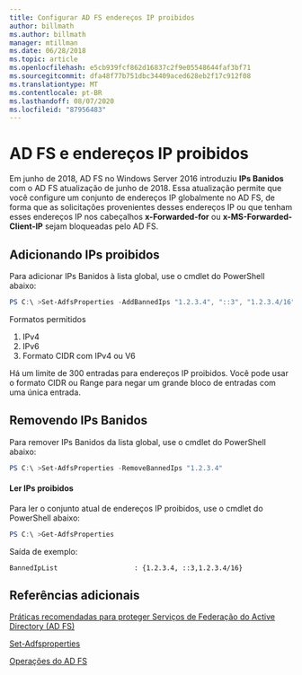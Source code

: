 ```yaml
---
title: Configurar AD FS endereços IP proibidos
author: billmath
ms.author: billmath
manager: mtillman
ms.date: 06/28/2018
ms.topic: article
ms.openlocfilehash: e5cb939fcf862d16837c2f9e05548644faf3bf71
ms.sourcegitcommit: dfa48f77b751dbc34409aced628eb2f17c912f08
ms.translationtype: MT
ms.contentlocale: pt-BR
ms.lasthandoff: 08/07/2020
ms.locfileid: "87956483"
---
```

# <a name="ad-fs-and-banned-ip-addresses"></a>AD FS e endereços IP proibidos


Em junho de 2018, AD FS no Windows Server 2016 introduziu **IPs Banidos** com o AD FS atualização de junho de 2018.  Essa atualização permite que você configure um conjunto de endereços IP globalmente no AD FS, de forma que as solicitações provenientes desses endereços IP ou que tenham esses endereços IP nos cabeçalhos **x-Forwarded-for** ou **x-MS-Forwarded-Client-IP** sejam bloqueadas pelo AD FS.

## <a name="adding-banned-ips"></a>Adicionando IPs proibidos
Para adicionar IPs Banidos à lista global, use o cmdlet do PowerShell abaixo:

``` powershell
PS C:\ >Set-AdfsProperties -AddBannedIps "1.2.3.4", "::3", "1.2.3.4/16"
```

Formatos permitidos

1.  IPv4
2.  IPv6
3.  Formato CIDR com IPv4 ou V6

Há um limite de 300 entradas para endereços IP proibidos. Você pode usar o formato CIDR ou Range para negar um grande bloco de entradas com uma única entrada.

## <a name="removing-banned-ips"></a>Removendo IPs Banidos
Para remover IPs Banidos da lista global, use o cmdlet do PowerShell abaixo:

``` powershell
PS C:\ >Set-AdfsProperties -RemoveBannedIps "1.2.3.4"
```

#### <a name="read-banned-ips"></a>Ler IPs proibidos
Para ler o conjunto atual de endereços IP proibidos, use o cmdlet do PowerShell abaixo:

``` powershell
PS C:\ >Get-AdfsProperties
```

Saída de exemplo:

```
BannedIpList                   : {1.2.3.4, ::3,1.2.3.4/16}
```



## <a name="additional-references"></a>Referências adicionais
[Práticas recomendadas para proteger Serviços de Federação do Active Directory (AD FS)](../../ad-fs/deployment/best-practices-securing-ad-fs.md)

[Set-Adfsproperties](/powershell/module/adfs/set-adfsproperties?view=win10-ps)

[Operações do AD FS](../ad-fs-operations.md)

